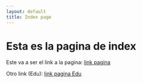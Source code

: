 ```yaml
---
layout: default
title: Index page
---
```


# Esta es la pagina de index

Este va a ser el link a la pagina: [link pagina](./markdown.mdz)

Otro link (Edu): [link pagina Edu](./MarkdownGuidelines.md)